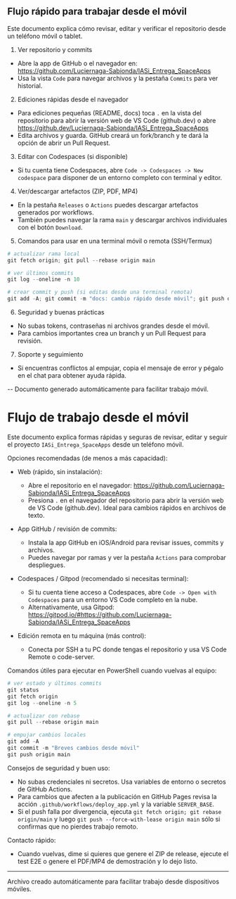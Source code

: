 ## Flujo rápido para trabajar desde el móvil

Este documento explica cómo revisar, editar y verificar el repositorio desde un teléfono móvil o tablet.

1) Ver repositorio y commits
- Abre la app de GitHub o el navegador en: https://github.com/Luciernaga-Sabionda/IASi_Entrega_SpaceApps
- Usa la vista `Code` para navegar archivos y la pestaña `Commits` para ver historial.

2) Ediciones rápidas desde el navegador
- Para ediciones pequeñas (README, docs) toca `.` en la vista del repositorio para abrir la versión web de VS Code (github.dev) o abre https://github.dev/Luciernaga-Sabionda/IASi_Entrega_SpaceApps
- Edita archivos y guarda. GitHub creará un fork/branch y te dará la opción de abrir un Pull Request.

3) Editar con Codespaces (si disponible)
- Si tu cuenta tiene Codespaces, abre `Code -> Codespaces -> New codespace` para disponer de un entorno completo con terminal y editor.

4) Ver/descargar artefactos (ZIP, PDF, MP4)
- En la pestaña `Releases` o `Actions` puedes descargar artefactos generados por workflows.
- También puedes navegar la rama `main` y descargar archivos individuales con el botón `Download`.

5) Comandos para usar en una terminal móvil o remota (SSH/Termux)
```powershell
# actualizar rama local
git fetch origin; git pull --rebase origin main

# ver últimos commits
git log --oneline -n 10

# crear commit y push (si editas desde una terminal remota)
git add -A; git commit -m "docs: cambio rápido desde móvil"; git push origin main
```

6) Seguridad y buenas prácticas
- No subas tokens, contraseñas ni archivos grandes desde el móvil.
- Para cambios importantes crea un branch y un Pull Request para revisión.

7) Soporte y seguimiento
- Si encuentras conflictos al empujar, copia el mensaje de error y pégalo en el chat para obtener ayuda rápida.

--
Documento generado automáticamente para facilitar trabajo móvil.
# Flujo de trabajo desde el móvil

Este documento explica formas rápidas y seguras de revisar, editar y seguir el proyecto `IASi_Entrega_SpaceApps` desde un teléfono móvil.

Opciones recomendadas (de menos a más capacidad):

- Web (rápido, sin instalación):
  - Abre el repositorio en el navegador: https://github.com/Luciernaga-Sabionda/IASi_Entrega_SpaceApps
  - Presiona `.` en el navegador del repositorio para abrir la versión web de VS Code (github.dev). Ideal para cambios rápidos en archivos de texto.

- App GitHub / revisión de commits:
  - Instala la app GitHub en iOS/Android para revisar issues, commits y archivos.
  - Puedes navegar por ramas y ver la pestaña `Actions` para comprobar despliegues.

- Codespaces / Gitpod (recomendado si necesitas terminal):
  - Si tu cuenta tiene acceso a Codespaces, abre `Code -> Open with Codespaces` para un entorno VS Code completo en la nube.
  - Alternativamente, usa Gitpod: https://gitpod.io/#https://github.com/Luciernaga-Sabionda/IASi_Entrega_SpaceApps

- Edición remota en tu máquina (más control):
  - Conecta por SSH a tu PC donde tengas el repositorio y usa VS Code Remote o code-server.

Comandos útiles para ejecutar en PowerShell cuando vuelvas al equipo:

```powershell
# ver estado y últimos commits
git status
git fetch origin
git log --oneline -n 5

# actualizar con rebase
git pull --rebase origin main

# empujar cambios locales
git add -A
git commit -m "Breves cambios desde móvil"
git push origin main
```

Consejos de seguridad y buen uso:
- No subas credenciales ni secretos. Usa variables de entorno o secretos de GitHub Actions.
- Para cambios que afecten a la publicación en GitHub Pages revisa la acción `.github/workflows/deploy_app.yml` y la variable `SERVER_BASE`.
- Si el push falla por divergencia, ejecuta `git fetch origin; git rebase origin/main` y luego `git push --force-with-lease origin main` sólo si confirmas que no pierdes trabajo remoto.

Contacto rápido:
- Cuando vuelvas, dime si quieres que genere el ZIP de release, ejecute el test E2E o genere el PDF/MP4 de demostración y lo dejo listo.

---
Archivo creado automáticamente para facilitar trabajo desde dispositivos móviles.

